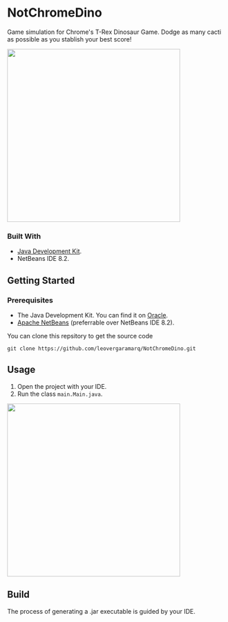 
# NotChromeDino
Game simulation for Chrome's T-Rex Dinosaur Game. Dodge as many cacti as possible as you stablish your best score!

<img src="https://user-images.githubusercontent.com/73978713/174461410-d21843b3-3ad1-4af3-9bb4-9d55faec5d40.png" width="400">

### Built With

 - [Java Development Kit](https://www.oracle.com/java/technologies/downloads/).
 - NetBeans IDE 8.2.

## Getting Started
### Prerequisites

 - The Java Development Kit. You can find it on [Oracle](https://www.oracle.com/java/technologies/downloads/).
 - [Apache NetBeans](https://netbeans.apache.org) (preferrable over NetBeans IDE 8.2).

You can clone this repsitory to get the source code

    git clone https://github.com/leovergaramarq/NotChromeDino.git

## Usage

 1. Open the project with your IDE.
 2. Run the class `main.Main.java`.
 <img src="https://user-images.githubusercontent.com/73978713/174461409-ae8effba-8e03-4668-a650-759a46e20a45.png" width="400">
 
## Build
The process of generating a .jar executable is guided by your IDE.
